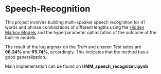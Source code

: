 # Speech-Recognition

This project involves building multi-speaker speech recognition for 41 words and phrase combinations of different lengths using the [Hidden Markov Models](https://mi.eng.cam.ac.uk/~mjfg/mjfg_NOW.pdf) and the hyperparameter optimization of the outcome of the built-in models.

The result of the log argmax on the *Train* and unseen *Test* setes are **96.24%** and **95.74%**, accordingly. This indicates that the method has a good generalization.

Main implementation can be found on **HMM_speech_recognizer.ipynb**
